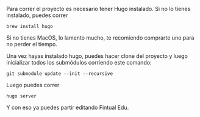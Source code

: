 Para correr el proyecto es necesario tener Hugo instalado. Si no lo tienes instalado, puedes correr

```
brew install hugo
```

Si no tienes MacOS, lo lamento mucho, te recomiendo comprarte uno para no perder el tiempo.

Una vez hayas instalado hugo, puedes hacer clone del proyecto y luego inicializar todos los submódulos corriendo este comando:

```
git submodule update --init --recursive
```

Luego puedes correr 
```
hugo server
```

Y con eso ya puedes partir editando Fintual Edu.